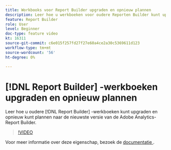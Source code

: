 ```yaml
---
title: Workbooks voor Report Builder upgraden en opnieuw plannen
description: Leer hoe u werkboeken voor oudere Reporten Builder kunt upgraden en opnieuw kunt plannen naar de nieuwste versie van de Adobe Analytics-Report Builder.
feature: Report Builder
role: User
level: Beginner
doc-type: feature video
kt: 16311
source-git-commit: c6e015f257fd27f27e60a4ce2a30c5369611d123
workflow-type: tm+mt
source-wordcount: '56'
ht-degree: 0%

---
```


# [!DNL Report Builder] -werkboeken upgraden en opnieuw plannen

Leer hoe u oudere [!DNL Report Builder] -werkboeken kunt upgraden en opnieuw kunt plannen naar de nieuwste versie van de Adobe Analytics-Report Builder.

>[!VIDEO](https://video.tv.adobe.com/v/3434957/?quality=12&learn=on)

Voor meer informatie over deze eigenschap, bezoek de [ documentatie ](https://experienceleague.adobe.com/en/docs/analytics/analyze/report-builder/home).
